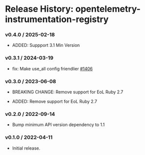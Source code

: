 # Release History: opentelemetry-instrumentation-registry

### v0.4.0 / 2025-02-18

* ADDED: Suppport 3.1 Min Version

### v0.3.1 / 2024-03-19

* fix: Make use_all config friendlier [#1406](https://github.com/open-telemetry/opentelemetry-ruby/pull/1406)

### v0.3.0 / 2023-06-08

* BREAKING CHANGE: Remove support for EoL Ruby 2.7 

* ADDED: Remove support for EoL Ruby 2.7 

### v0.2.0 / 2022-09-14

* Bump minimum API version dependency to 1.1

### v0.1.0 / 2022-04-11

* Initial release.
